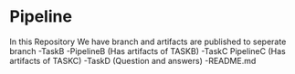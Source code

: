 # Pipeline
In this Repository
We have branch and artifacts are published to seperate branch
-TaskB 
 -PipelineB  (Has artifacts of TASKB)
 -TaskC
PipelineC  (Has artifacts of TASKC)
-TaskD (Question and answers)
 -README.md
